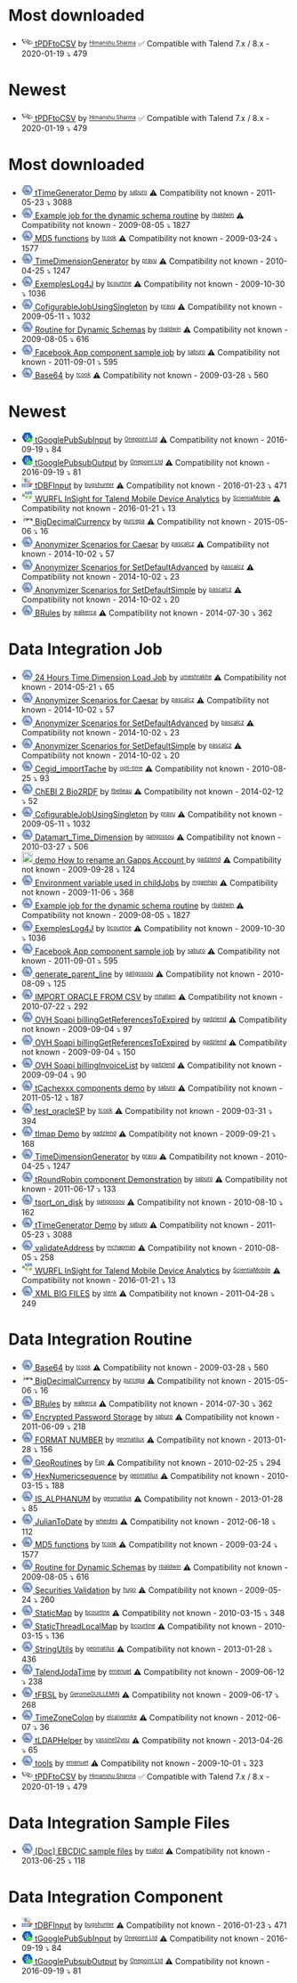 # Most downloaded 
 * <a href='./archive/Himanshu Sharma/components/tPDFtoCSV/readme.md'><img src='./archive/Himanshu Sharma/components/tPDFtoCSV/logo.jpg' width='20' height='20'> tPDFtoCSV</a> by <sup><sub><a href='./archive/Himanshu Sharma/readme.md'>Himanshu Sharma</a></sub></sup> :white_check_mark: Compatible with Talend 7.x / 8.x  - 2020-01-19 :arrow_heading_down: 479
# Newest 
 * <a href='./archive/Himanshu Sharma/components/tPDFtoCSV/readme.md'><img src='./archive/Himanshu Sharma/components/tPDFtoCSV/logo.jpg' width='20' height='20'> tPDFtoCSV</a> by <sup><sub><a href='./archive/Himanshu Sharma/readme.md'>Himanshu Sharma</a></sub></sup> :white_check_mark: Compatible with Talend 7.x / 8.x  - 2020-01-19 :arrow_heading_down: 479
# Most downloaded 
 * <a href='./archive/saburo/components/tTimeGenerator Demo/readme.md'><img src='./archive/saburo/components/tTimeGenerator Demo/logo.jpg' width='20' height='20'> tTimeGenerator Demo</a> by <sup><sub><a href='./archive/saburo/readme.md'>saburo</a></sub></sup> :warning: Compatibility not known - 2011-05-23 :arrow_heading_down: 3088
 * <a href='./archive/rbaldwin/components/Example job for the dynamic schema routine/readme.md'><img src='./archive/rbaldwin/components/Example job for the dynamic schema routine/logo.jpg' width='20' height='20'> Example job for the dynamic schema routine</a> by <sup><sub><a href='./archive/rbaldwin/readme.md'>rbaldwin</a></sub></sup> :warning: Compatibility not known - 2009-08-05 :arrow_heading_down: 1827
 * <a href='./archive/tcook/components/MD5 functions/readme.md'><img src='./archive/tcook/components/MD5 functions/logo.jpg' width='20' height='20'> MD5 functions</a> by <sup><sub><a href='./archive/tcook/readme.md'>tcook</a></sub></sup> :warning: Compatibility not known - 2009-03-24 :arrow_heading_down: 1577
 * <a href='./archive/pravu/components/TimeDimensionGenerator/readme.md'><img src='./archive/pravu/components/TimeDimensionGenerator/logo.jpg' width='20' height='20'> TimeDimensionGenerator</a> by <sup><sub><a href='./archive/pravu/readme.md'>pravu</a></sub></sup> :warning: Compatibility not known - 2010-04-25 :arrow_heading_down: 1247
 * <a href='./archive/bcourtine/components/ExemplesLog4J/readme.md'><img src='./archive/bcourtine/components/ExemplesLog4J/logo.jpg' width='20' height='20'> ExemplesLog4J</a> by <sup><sub><a href='./archive/bcourtine/readme.md'>bcourtine</a></sub></sup> :warning: Compatibility not known - 2009-10-30 :arrow_heading_down: 1036
 * <a href='./archive/pravu/components/CofigurableJobUsingSingleton/readme.md'><img src='./archive/pravu/components/CofigurableJobUsingSingleton/logo.jpg' width='20' height='20'> CofigurableJobUsingSingleton</a> by <sup><sub><a href='./archive/pravu/readme.md'>pravu</a></sub></sup> :warning: Compatibility not known - 2009-05-11 :arrow_heading_down: 1032
 * <a href='./archive/rbaldwin/components/Routine for Dynamic Schemas/readme.md'><img src='./archive/rbaldwin/components/Routine for Dynamic Schemas/logo.jpg' width='20' height='20'> Routine for Dynamic Schemas</a> by <sup><sub><a href='./archive/rbaldwin/readme.md'>rbaldwin</a></sub></sup> :warning: Compatibility not known - 2009-08-05 :arrow_heading_down: 616
 * <a href='./archive/saburo/components/Facebook App component sample job/readme.md'><img src='./archive/saburo/components/Facebook App component sample job/logo.jpg' width='20' height='20'> Facebook App component sample job</a> by <sup><sub><a href='./archive/saburo/readme.md'>saburo</a></sub></sup> :warning: Compatibility not known - 2011-09-01 :arrow_heading_down: 595
 * <a href='./archive/tcook/components/Base64/readme.md'><img src='./archive/tcook/components/Base64/logo.jpg' width='20' height='20'> Base64</a> by <sup><sub><a href='./archive/tcook/readme.md'>tcook</a></sub></sup> :warning: Compatibility not known - 2009-03-28 :arrow_heading_down: 560
# Newest 
 * <a href='./archive/Onepoint Ltd/components/tGooglePubSubInput/readme.md'><img src='./archive/Onepoint Ltd/components/tGooglePubSubInput/logo.jpg' width='20' height='20'> tGooglePubSubInput</a> by <sup><sub><a href='./archive/Onepoint Ltd/readme.md'>Onepoint Ltd</a></sub></sup> :warning: Compatibility not known - 2016-09-19 :arrow_heading_down: 84
 * <a href='./archive/Onepoint Ltd/components/tGooglePubsubOutput/readme.md'><img src='./archive/Onepoint Ltd/components/tGooglePubsubOutput/logo.jpg' width='20' height='20'> tGooglePubsubOutput</a> by <sup><sub><a href='./archive/Onepoint Ltd/readme.md'>Onepoint Ltd</a></sub></sup> :warning: Compatibility not known - 2016-09-19 :arrow_heading_down: 81
 * <a href='./archive/bugshunter/components/tDBFInput/readme.md'><img src='./archive/bugshunter/components/tDBFInput/logo.jpg' width='20' height='20'> tDBFInput</a> by <sup><sub><a href='./archive/bugshunter/readme.md'>bugshunter</a></sub></sup> :warning: Compatibility not known - 2016-01-23 :arrow_heading_down: 471
 * <a href='./archive/ScientiaMobile/components/WURFL InSight for Talend Mobile Device Analytics/readme.md'><img src='./archive/ScientiaMobile/components/WURFL InSight for Talend Mobile Device Analytics/logo.jpg' width='20' height='20'> WURFL InSight for Talend Mobile Device Analytics</a> by <sup><sub><a href='./archive/ScientiaMobile/readme.md'>ScientiaMobile</a></sub></sup> :warning: Compatibility not known - 2016-01-21 :arrow_heading_down: 13
 * <a href='./archive/purcepa/components/BigDecimalCurrency/readme.md'><img src='./archive/purcepa/components/BigDecimalCurrency/logo.jpg' width='20' height='20'> BigDecimalCurrency</a> by <sup><sub><a href='./archive/purcepa/readme.md'>purcepa</a></sub></sup> :warning: Compatibility not known - 2015-05-06 :arrow_heading_down: 16
 * <a href='./archive/pascalcz/components/Anonymizer Scenarios for Caesar/readme.md'><img src='./archive/pascalcz/components/Anonymizer Scenarios for Caesar/logo.jpg' width='20' height='20'> Anonymizer Scenarios for Caesar</a> by <sup><sub><a href='./archive/pascalcz/readme.md'>pascalcz</a></sub></sup> :warning: Compatibility not known - 2014-10-02 :arrow_heading_down: 57
 * <a href='./archive/pascalcz/components/Anonymizer Scenarios for SetDefaultAdvanced/readme.md'><img src='./archive/pascalcz/components/Anonymizer Scenarios for SetDefaultAdvanced/logo.jpg' width='20' height='20'> Anonymizer Scenarios for SetDefaultAdvanced</a> by <sup><sub><a href='./archive/pascalcz/readme.md'>pascalcz</a></sub></sup> :warning: Compatibility not known - 2014-10-02 :arrow_heading_down: 23
 * <a href='./archive/pascalcz/components/Anonymizer Scenarios for SetDefaultSimple/readme.md'><img src='./archive/pascalcz/components/Anonymizer Scenarios for SetDefaultSimple/logo.jpg' width='20' height='20'> Anonymizer Scenarios for SetDefaultSimple</a> by <sup><sub><a href='./archive/pascalcz/readme.md'>pascalcz</a></sub></sup> :warning: Compatibility not known - 2014-10-02 :arrow_heading_down: 20
 * <a href='./archive/walkerca/components/BRules/readme.md'><img src='./archive/walkerca/components/BRules/logo.jpg' width='20' height='20'> BRules</a> by <sup><sub><a href='./archive/walkerca/readme.md'>walkerca</a></sub></sup> :warning: Compatibility not known - 2014-07-30 :arrow_heading_down: 362

# Data Integration Job
 * <a href='./archive/umeshrakhe/components/24 Hours Time Dimension Load Job/readme.md'><img src='./archive/umeshrakhe/components/24 Hours Time Dimension Load Job/logo.jpg' width='20' height='20'> 24 Hours Time Dimension Load Job</a> by <sup><sub><a href='./archive/umeshrakhe/readme.md'>umeshrakhe</a></sub></sup> :warning: Compatibility not known - 2014-05-21 :arrow_heading_down: 65
 * <a href='./archive/pascalcz/components/Anonymizer Scenarios for Caesar/readme.md'><img src='./archive/pascalcz/components/Anonymizer Scenarios for Caesar/logo.jpg' width='20' height='20'> Anonymizer Scenarios for Caesar</a> by <sup><sub><a href='./archive/pascalcz/readme.md'>pascalcz</a></sub></sup> :warning: Compatibility not known - 2014-10-02 :arrow_heading_down: 57
 * <a href='./archive/pascalcz/components/Anonymizer Scenarios for SetDefaultAdvanced/readme.md'><img src='./archive/pascalcz/components/Anonymizer Scenarios for SetDefaultAdvanced/logo.jpg' width='20' height='20'> Anonymizer Scenarios for SetDefaultAdvanced</a> by <sup><sub><a href='./archive/pascalcz/readme.md'>pascalcz</a></sub></sup> :warning: Compatibility not known - 2014-10-02 :arrow_heading_down: 23
 * <a href='./archive/pascalcz/components/Anonymizer Scenarios for SetDefaultSimple/readme.md'><img src='./archive/pascalcz/components/Anonymizer Scenarios for SetDefaultSimple/logo.jpg' width='20' height='20'> Anonymizer Scenarios for SetDefaultSimple</a> by <sup><sub><a href='./archive/pascalcz/readme.md'>pascalcz</a></sub></sup> :warning: Compatibility not known - 2014-10-02 :arrow_heading_down: 20
 * <a href='./archive/opti-time/components/Cegid_importTache/readme.md'><img src='./archive/opti-time/components/Cegid_importTache/logo.jpg' width='20' height='20'> Cegid_importTache</a> by <sup><sub><a href='./archive/opti-time/readme.md'>opti-time</a></sub></sup> :warning: Compatibility not known - 2010-08-25 :arrow_heading_down: 93
 * <a href='./archive/fbelleau/components/ChEBI 2 Bio2RDF/readme.md'><img src='./archive/fbelleau/components/ChEBI 2 Bio2RDF/logo.jpg' width='20' height='20'> ChEBI 2 Bio2RDF</a> by <sup><sub><a href='./archive/fbelleau/readme.md'>fbelleau</a></sub></sup> :warning: Compatibility not known - 2014-02-12 :arrow_heading_down: 52
 * <a href='./archive/pravu/components/CofigurableJobUsingSingleton/readme.md'><img src='./archive/pravu/components/CofigurableJobUsingSingleton/logo.jpg' width='20' height='20'> CofigurableJobUsingSingleton</a> by <sup><sub><a href='./archive/pravu/readme.md'>pravu</a></sub></sup> :warning: Compatibility not known - 2009-05-11 :arrow_heading_down: 1032
 * <a href='./archive/gatigossou/components/Datamart_Time_Dimension/readme.md'><img src='./archive/gatigossou/components/Datamart_Time_Dimension/logo.jpg' width='20' height='20'> Datamart_Time_Dimension</a> by <sup><sub><a href='./archive/gatigossou/readme.md'>gatigossou</a></sub></sup> :warning: Compatibility not known - 2010-03-27 :arrow_heading_down: 506
 * <a href='./archive/gadzlend/components/demo How to rename an Gapps Account /readme.md'><img src='./archive/gadzlend/components/demo How to rename an Gapps Account /logo.jpg' width='20' height='20'> demo How to rename an Gapps Account </a> by <sup><sub><a href='./archive/gadzlend/readme.md'>gadzlend</a></sub></sup> :warning: Compatibility not known - 2009-09-28 :arrow_heading_down: 124
 * <a href='./archive/mgainhao/components/Environment variable used in childJobs/readme.md'><img src='./archive/mgainhao/components/Environment variable used in childJobs/logo.jpg' width='20' height='20'> Environment variable used in childJobs</a> by <sup><sub><a href='./archive/mgainhao/readme.md'>mgainhao</a></sub></sup> :warning: Compatibility not known - 2009-11-06 :arrow_heading_down: 368
 * <a href='./archive/rbaldwin/components/Example job for the dynamic schema routine/readme.md'><img src='./archive/rbaldwin/components/Example job for the dynamic schema routine/logo.jpg' width='20' height='20'> Example job for the dynamic schema routine</a> by <sup><sub><a href='./archive/rbaldwin/readme.md'>rbaldwin</a></sub></sup> :warning: Compatibility not known - 2009-08-05 :arrow_heading_down: 1827
 * <a href='./archive/bcourtine/components/ExemplesLog4J/readme.md'><img src='./archive/bcourtine/components/ExemplesLog4J/logo.jpg' width='20' height='20'> ExemplesLog4J</a> by <sup><sub><a href='./archive/bcourtine/readme.md'>bcourtine</a></sub></sup> :warning: Compatibility not known - 2009-10-30 :arrow_heading_down: 1036
 * <a href='./archive/saburo/components/Facebook App component sample job/readme.md'><img src='./archive/saburo/components/Facebook App component sample job/logo.jpg' width='20' height='20'> Facebook App component sample job</a> by <sup><sub><a href='./archive/saburo/readme.md'>saburo</a></sub></sup> :warning: Compatibility not known - 2011-09-01 :arrow_heading_down: 595
 * <a href='./archive/gatigossou/components/generate_parent_line/readme.md'><img src='./archive/gatigossou/components/generate_parent_line/logo.jpg' width='20' height='20'> generate_parent_line</a> by <sup><sub><a href='./archive/gatigossou/readme.md'>gatigossou</a></sub></sup> :warning: Compatibility not known - 2010-08-09 :arrow_heading_down: 125
 * <a href='./archive/mhallam/components/IMPORT ORACLE FROM CSV/readme.md'><img src='./archive/mhallam/components/IMPORT ORACLE FROM CSV/logo.jpg' width='20' height='20'> IMPORT ORACLE FROM CSV</a> by <sup><sub><a href='./archive/mhallam/readme.md'>mhallam</a></sub></sup> :warning: Compatibility not known - 2010-07-22 :arrow_heading_down: 292
 * <a href='./archive/gadzlend/components/OVH Soapi billingGetReferencesToExpired/readme.md'><img src='./archive/gadzlend/components/OVH Soapi billingGetReferencesToExpired/logo.jpg' width='20' height='20'> OVH Soapi billingGetReferencesToExpired</a> by <sup><sub><a href='./archive/gadzlend/readme.md'>gadzlend</a></sub></sup> :warning: Compatibility not known - 2009-09-04 :arrow_heading_down: 97
 * <a href='./archive/gadzlend/components/OVH Soapi billingGetReferencesToExpired/readme.md'><img src='./archive/gadzlend/components/OVH Soapi billingGetReferencesToExpired/logo.jpg' width='20' height='20'> OVH Soapi billingGetReferencesToExpired</a> by <sup><sub><a href='./archive/gadzlend/readme.md'>gadzlend</a></sub></sup> :warning: Compatibility not known - 2009-09-04 :arrow_heading_down: 150
 * <a href='./archive/gadzlend/components/OVH Soapi billingInvoiceList/readme.md'><img src='./archive/gadzlend/components/OVH Soapi billingInvoiceList/logo.jpg' width='20' height='20'> OVH Soapi billingInvoiceList</a> by <sup><sub><a href='./archive/gadzlend/readme.md'>gadzlend</a></sub></sup> :warning: Compatibility not known - 2009-09-04 :arrow_heading_down: 90
 * <a href='./archive/saburo/components/tCachexxx components demo/readme.md'><img src='./archive/saburo/components/tCachexxx components demo/logo.jpg' width='20' height='20'> tCachexxx components demo</a> by <sup><sub><a href='./archive/saburo/readme.md'>saburo</a></sub></sup> :warning: Compatibility not known - 2011-05-12 :arrow_heading_down: 187
 * <a href='./archive/tcook/components/test_oracleSP/readme.md'><img src='./archive/tcook/components/test_oracleSP/logo.jpg' width='20' height='20'> test_oracleSP</a> by <sup><sub><a href='./archive/tcook/readme.md'>tcook</a></sub></sup> :warning: Compatibility not known - 2009-03-31 :arrow_heading_down: 394
 * <a href='./archive/gadzlend/components/tImap Demo/readme.md'><img src='./archive/gadzlend/components/tImap Demo/logo.jpg' width='20' height='20'> tImap Demo</a> by <sup><sub><a href='./archive/gadzlend/readme.md'>gadzlend</a></sub></sup> :warning: Compatibility not known - 2009-09-21 :arrow_heading_down: 168
 * <a href='./archive/pravu/components/TimeDimensionGenerator/readme.md'><img src='./archive/pravu/components/TimeDimensionGenerator/logo.jpg' width='20' height='20'> TimeDimensionGenerator</a> by <sup><sub><a href='./archive/pravu/readme.md'>pravu</a></sub></sup> :warning: Compatibility not known - 2010-04-25 :arrow_heading_down: 1247
 * <a href='./archive/saburo/components/tRoundRobin component Demonstration/readme.md'><img src='./archive/saburo/components/tRoundRobin component Demonstration/logo.jpg' width='20' height='20'> tRoundRobin component Demonstration</a> by <sup><sub><a href='./archive/saburo/readme.md'>saburo</a></sub></sup> :warning: Compatibility not known - 2011-06-17 :arrow_heading_down: 133
 * <a href='./archive/gatigossou/components/tsort_on_disk/readme.md'><img src='./archive/gatigossou/components/tsort_on_disk/logo.jpg' width='20' height='20'> tsort_on_disk</a> by <sup><sub><a href='./archive/gatigossou/readme.md'>gatigossou</a></sub></sup> :warning: Compatibility not known - 2010-08-10 :arrow_heading_down: 162
 * <a href='./archive/saburo/components/tTimeGenerator Demo/readme.md'><img src='./archive/saburo/components/tTimeGenerator Demo/logo.jpg' width='20' height='20'> tTimeGenerator Demo</a> by <sup><sub><a href='./archive/saburo/readme.md'>saburo</a></sub></sup> :warning: Compatibility not known - 2011-05-23 :arrow_heading_down: 3088
 * <a href='./archive/mchapman/components/validateAddress/readme.md'><img src='./archive/mchapman/components/validateAddress/logo.jpg' width='20' height='20'> validateAddress</a> by <sup><sub><a href='./archive/mchapman/readme.md'>mchapman</a></sub></sup> :warning: Compatibility not known - 2010-08-05 :arrow_heading_down: 258
 * <a href='./archive/ScientiaMobile/components/WURFL InSight for Talend Mobile Device Analytics/readme.md'><img src='./archive/ScientiaMobile/components/WURFL InSight for Talend Mobile Device Analytics/logo.jpg' width='20' height='20'> WURFL InSight for Talend Mobile Device Analytics</a> by <sup><sub><a href='./archive/ScientiaMobile/readme.md'>ScientiaMobile</a></sub></sup> :warning: Compatibility not known - 2016-01-21 :arrow_heading_down: 13
 * <a href='./archive/slenk/components/XML BIG FILES/readme.md'><img src='./archive/slenk/components/XML BIG FILES/logo.jpg' width='20' height='20'> XML BIG FILES</a> by <sup><sub><a href='./archive/slenk/readme.md'>slenk</a></sub></sup> :warning: Compatibility not known - 2011-04-28 :arrow_heading_down: 249

# Data Integration Routine
 * <a href='./archive/tcook/components/Base64/readme.md'><img src='./archive/tcook/components/Base64/logo.jpg' width='20' height='20'> Base64</a> by <sup><sub><a href='./archive/tcook/readme.md'>tcook</a></sub></sup> :warning: Compatibility not known - 2009-03-28 :arrow_heading_down: 560
 * <a href='./archive/purcepa/components/BigDecimalCurrency/readme.md'><img src='./archive/purcepa/components/BigDecimalCurrency/logo.jpg' width='20' height='20'> BigDecimalCurrency</a> by <sup><sub><a href='./archive/purcepa/readme.md'>purcepa</a></sub></sup> :warning: Compatibility not known - 2015-05-06 :arrow_heading_down: 16
 * <a href='./archive/walkerca/components/BRules/readme.md'><img src='./archive/walkerca/components/BRules/logo.jpg' width='20' height='20'> BRules</a> by <sup><sub><a href='./archive/walkerca/readme.md'>walkerca</a></sub></sup> :warning: Compatibility not known - 2014-07-30 :arrow_heading_down: 362
 * <a href='./archive/saburo/components/Encrypted Password Storage/readme.md'><img src='./archive/saburo/components/Encrypted Password Storage/logo.jpg' width='20' height='20'> Encrypted Password Storage</a> by <sup><sub><a href='./archive/saburo/readme.md'>saburo</a></sub></sup> :warning: Compatibility not known - 2011-06-09 :arrow_heading_down: 218
 * <a href='./archive/geomatilux/components/FORMAT NUMBER/readme.md'><img src='./archive/geomatilux/components/FORMAT NUMBER/logo.jpg' width='20' height='20'> FORMAT NUMBER</a> by <sup><sub><a href='./archive/geomatilux/readme.md'>geomatilux</a></sub></sup> :warning: Compatibility not known - 2013-01-28 :arrow_heading_down: 156
 * <a href='./archive/Fxp/components/GeoRoutines/readme.md'><img src='./archive/Fxp/components/GeoRoutines/logo.jpg' width='20' height='20'> GeoRoutines</a> by <sup><sub><a href='./archive/Fxp/readme.md'>Fxp</a></sub></sup> :warning: Compatibility not known - 2010-02-25 :arrow_heading_down: 294
 * <a href='./archive/geomatilux/components/HexNumericsequence/readme.md'><img src='./archive/geomatilux/components/HexNumericsequence/logo.jpg' width='20' height='20'> HexNumericsequence</a> by <sup><sub><a href='./archive/geomatilux/readme.md'>geomatilux</a></sub></sup> :warning: Compatibility not known - 2010-03-15 :arrow_heading_down: 188
 * <a href='./archive/geomatilux/components/IS_ALPHANUM/readme.md'><img src='./archive/geomatilux/components/IS_ALPHANUM/logo.jpg' width='20' height='20'> IS_ALPHANUM</a> by <sup><sub><a href='./archive/geomatilux/readme.md'>geomatilux</a></sub></sup> :warning: Compatibility not known - 2013-01-28 :arrow_heading_down: 85
 * <a href='./archive/wherdes/components/JulianToDate/readme.md'><img src='./archive/wherdes/components/JulianToDate/logo.jpg' width='20' height='20'> JulianToDate</a> by <sup><sub><a href='./archive/wherdes/readme.md'>wherdes</a></sub></sup> :warning: Compatibility not known - 2012-06-18 :arrow_heading_down: 112
 * <a href='./archive/tcook/components/MD5 functions/readme.md'><img src='./archive/tcook/components/MD5 functions/logo.jpg' width='20' height='20'> MD5 functions</a> by <sup><sub><a href='./archive/tcook/readme.md'>tcook</a></sub></sup> :warning: Compatibility not known - 2009-03-24 :arrow_heading_down: 1577
 * <a href='./archive/rbaldwin/components/Routine for Dynamic Schemas/readme.md'><img src='./archive/rbaldwin/components/Routine for Dynamic Schemas/logo.jpg' width='20' height='20'> Routine for Dynamic Schemas</a> by <sup><sub><a href='./archive/rbaldwin/readme.md'>rbaldwin</a></sub></sup> :warning: Compatibility not known - 2009-08-05 :arrow_heading_down: 616
 * <a href='./archive/hugo/components/Securities Validation/readme.md'><img src='./archive/hugo/components/Securities Validation/logo.jpg' width='20' height='20'> Securities Validation</a> by <sup><sub><a href='./archive/hugo/readme.md'>hugo</a></sub></sup> :warning: Compatibility not known - 2009-05-24 :arrow_heading_down: 260
 * <a href='./archive/bcourtine/components/StaticMap/readme.md'><img src='./archive/bcourtine/components/StaticMap/logo.jpg' width='20' height='20'> StaticMap</a> by <sup><sub><a href='./archive/bcourtine/readme.md'>bcourtine</a></sub></sup> :warning: Compatibility not known - 2010-03-15 :arrow_heading_down: 348
 * <a href='./archive/bcourtine/components/StaticThreadLocalMap/readme.md'><img src='./archive/bcourtine/components/StaticThreadLocalMap/logo.jpg' width='20' height='20'> StaticThreadLocalMap</a> by <sup><sub><a href='./archive/bcourtine/readme.md'>bcourtine</a></sub></sup> :warning: Compatibility not known - 2010-03-15 :arrow_heading_down: 136
 * <a href='./archive/geomatilux/components/StringUtils/readme.md'><img src='./archive/geomatilux/components/StringUtils/logo.jpg' width='20' height='20'> StringUtils</a> by <sup><sub><a href='./archive/geomatilux/readme.md'>geomatilux</a></sub></sup> :warning: Compatibility not known - 2013-01-28 :arrow_heading_down: 436
 * <a href='./archive/emenuet/components/TalendJodaTime/readme.md'><img src='./archive/emenuet/components/TalendJodaTime/logo.jpg' width='20' height='20'> TalendJodaTime</a> by <sup><sub><a href='./archive/emenuet/readme.md'>emenuet</a></sub></sup> :warning: Compatibility not known - 2009-06-12 :arrow_heading_down: 238
 * <a href='./archive/GeromeGUILLEMIN/components/tFBSL/readme.md'><img src='./archive/GeromeGUILLEMIN/components/tFBSL/logo.jpg' width='20' height='20'> tFBSL</a> by <sup><sub><a href='./archive/GeromeGUILLEMIN/readme.md'>GeromeGUILLEMIN</a></sub></sup> :warning: Compatibility not known - 2009-06-17 :arrow_heading_down: 268
 * <a href='./archive/elcalvomike/components/TimeZoneColon/readme.md'><img src='./archive/elcalvomike/components/TimeZoneColon/logo.jpg' width='20' height='20'> TimeZoneColon</a> by <sup><sub><a href='./archive/elcalvomike/readme.md'>elcalvomike</a></sub></sup> :warning: Compatibility not known - 2012-06-07 :arrow_heading_down: 36
 * <a href='./archive/yassine12you/components/tLDAPHelper/readme.md'><img src='./archive/yassine12you/components/tLDAPHelper/logo.jpg' width='20' height='20'> tLDAPHelper</a> by <sup><sub><a href='./archive/yassine12you/readme.md'>yassine12you</a></sub></sup> :warning: Compatibility not known - 2013-04-26 :arrow_heading_down: 65
 * <a href='./archive/emenuet/components/tools/readme.md'><img src='./archive/emenuet/components/tools/logo.jpg' width='20' height='20'> tools</a> by <sup><sub><a href='./archive/emenuet/readme.md'>emenuet</a></sub></sup> :warning: Compatibility not known - 2009-10-01 :arrow_heading_down: 323
 * <a href='./archive/Himanshu Sharma/components/tPDFtoCSV/readme.md'><img src='./archive/Himanshu Sharma/components/tPDFtoCSV/logo.jpg' width='20' height='20'> tPDFtoCSV</a> by <sup><sub><a href='./archive/Himanshu Sharma/readme.md'>Himanshu Sharma</a></sub></sup> :white_check_mark: Compatible with Talend 7.x / 8.x  - 2020-01-19 :arrow_heading_down: 479

# Data Integration Sample Files
 * <a href='./archive/esabot/components/[Doc] EBCDIC sample files/readme.md'><img src='./archive/esabot/components/[Doc] EBCDIC sample files/logo.jpg' width='20' height='20'> [Doc] EBCDIC sample files</a> by <sup><sub><a href='./archive/esabot/readme.md'>esabot</a></sub></sup> :warning: Compatibility not known - 2013-06-25 :arrow_heading_down: 118

# Data Integration Component
 * <a href='./archive/bugshunter/components/tDBFInput/readme.md'><img src='./archive/bugshunter/components/tDBFInput/logo.jpg' width='20' height='20'> tDBFInput</a> by <sup><sub><a href='./archive/bugshunter/readme.md'>bugshunter</a></sub></sup> :warning: Compatibility not known - 2016-01-23 :arrow_heading_down: 471
 * <a href='./archive/Onepoint Ltd/components/tGooglePubSubInput/readme.md'><img src='./archive/Onepoint Ltd/components/tGooglePubSubInput/logo.jpg' width='20' height='20'> tGooglePubSubInput</a> by <sup><sub><a href='./archive/Onepoint Ltd/readme.md'>Onepoint Ltd</a></sub></sup> :warning: Compatibility not known - 2016-09-19 :arrow_heading_down: 84
 * <a href='./archive/Onepoint Ltd/components/tGooglePubsubOutput/readme.md'><img src='./archive/Onepoint Ltd/components/tGooglePubsubOutput/logo.jpg' width='20' height='20'> tGooglePubsubOutput</a> by <sup><sub><a href='./archive/Onepoint Ltd/readme.md'>Onepoint Ltd</a></sub></sup> :warning: Compatibility not known - 2016-09-19 :arrow_heading_down: 81
